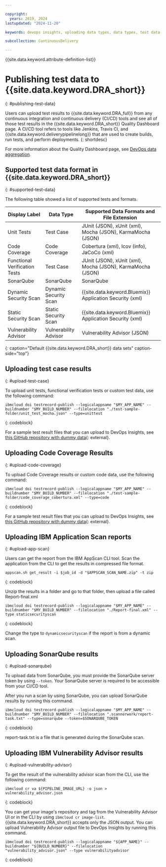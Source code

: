 ```yaml
---

copyright:
  years: 2019, 2024
lastupdated: "2024-11-20"

keywords: devops insights, uploading data types, data types, test data format, test data, unit test, code coverage, test, tests, verification, app, sonarqube, dashboard

subcollection: ContinuousDelivery

---
```


{{site.data.keyword.attribute-definition-list}}

# Publishing test data to {{site.data.keyword.DRA_short}}
{: #publishing-test-data}

Users can upload test results to {{site.data.keyword.DRA_full}} from any continuous integration and continuous delivery (CI/CD) tools and see all of those test results in the {{site.data.keyword.DRA_short}} Quality Dashboard page. A CI/CD tool refers to tools like Jenkins, Travis CI, and {{site.data.keyword.deliverypipelinelong}} that are used to create builds, run tests, and perform deployments.
{: shortdesc}

For more information about the Quality Dashboard page, see [DevOps data aggregation](/docs/ContinuousDelivery?topic=ContinuousDelivery-aggregating-multiple-sources#devops-data-aggregation).


## Supported test data format in {{site.data.keyword.DRA_short}}
{: #supported-test-data}

The following table showed a list of supported tests and formats.

| Display Label                 | Data Type             | Supported Data Formats and File Extension                  |
|-------------------------------|-----------------------|------------------------------------------------------------|
| Unit Tests                    | Test Case             | JUnit (JSON), xUnit (xml), Mocha (JSON), KarmaMocha (JSON) |
| Code Coverage                 | Code Coverage         | Cobertura (xml), lcov (info), JaCoCo (xml)|
| Functional Verification Tests | Test Case             | JUnit (JSON), xUnit (xml), Mocha (JSON), KarmaMocha (JSON) |
| SonarQube                     | SonarQube             | SonarQube                                                  |
| Dynamic Security Scan         | Dynamic Security Scan | {{site.data.keyword.Bluemix}} Application Security (xml)   |
| Static Security Scan          | Static Security Scan  | {{site.data.keyword.Bluemix}} Application Security (xml)   |
| Vulnerability Advisor         | Vulnerability Advisor | Vulnerability Advisor (JSON)                               |
{: caption="Default {{site.data.keyword.DRA_short}} data sets" caption-side="top"}


## Uploading test case results
{: #upload-test-case}

To upload unit tests, functional verification tests or custom test data, use the following command:

```text
ibmcloud doi testrecord-publish --logicalappname "$MY_APP_NAME" --buildnumber "$MY_BUILD_NUMBER" --filelocation "./test-sample-folder/unit_test_mocha.json" --type=unittest
```
{: codeblock}

For a sample test result files that you can upload to DevOps Insights, see [this GitHub repository with dummy data](https://github.com/devops-insights/example-upload-data-format){: external}. 


## Uploading Code Coverage Results
{: #upload-code-coverage}

To upload Code Coverage results or custom code data, use the following command:

```text
ibmcloud doi testrecord-publish --logicalappname "$MY_APP_NAME" --buildnumber "$MY_BUILD_NUMBER" --filelocation "./test-sample-folder/code_coverage_cobertura.xml" --type=code
```
{: codeblock}

For a sample test result files that you can upload to DevOps Insights, see [this GitHub repository with dummy data](https://github.com/devops-insights/example-upload-data-format){: external}.


## Uploading IBM Application Scan reports
{: #upload-app-scan}

Users can get the report from the IBM AppScan CLI tool. Scan the application from the CLI to get the results in compressed file format.

```text
appscan.sh get_result -i $job_id -d "$APPSCAN_SCAN_NAME.zip" -t zip
```
{: codeblock}

Unzip the results in a folder and go to that folder, then upload a file called Report-final.xml

```text
ibmcloud doi testrecord-publish --logicalappname "$MY_APP_NAME" --buildnumber "$MY_BUILD_NUMBER" --filelocation "./Report-final.xml" --type staticsecurityscan
```
{: codeblock}

Change the type to `dynamicsecurityscan` if the report is from a dynamic scan.


## Uploading SonarQube results
{: #upload-sonarqube}

To upload data from SonarQube, you must provide the SonarQube server token by using `--token`. Your SonarQube server is required to be accessible from your CI/CD tool.

After you run a scan by using SonarQube, you can upload SonarQube results by running this command.

```text
ibmcloud doi testrecord-publish --logicalappname "$MY_APP_NAME" --buildnumber "$MY_BUILD_NUMBER" --filelocation ".scannerwork/report-task.txt" --type=sonarqube --token=$SONARQUBE_TOKEN
```
{: codeblock}

report-task.txt is a file that is generated during the SonarQube scan.


## Uploading IBM Vulnerability Advisor results
{: #upload-vulnerability-advisor}

To get the result of the vulnerability advisor scan from the CLI, use the following command:

```text
ibmcloud cr va ${PIPELINE_IMAGE_URL} -o json > vulnerability_advisor.json
```
{: codeblock}

You can get your image's repository and tag from the Vulnerability Advisor UI or in the CLI by using `ibmcloud cr image-list`. {{site.data.keyword.DRA_short}} accepts only the JSON output. You can upload Vulnerability Advisor output file to DevOps Insights by running this command.

```text
ibmcloud doi testrecord-publish --logicalappname "${APP_NAME}" --buildnumber "${BUILD_NUMBER}" --filelocation "vulnerability_advisor.json" --type vulnerabilityadvisor
```
{: codeblock}
